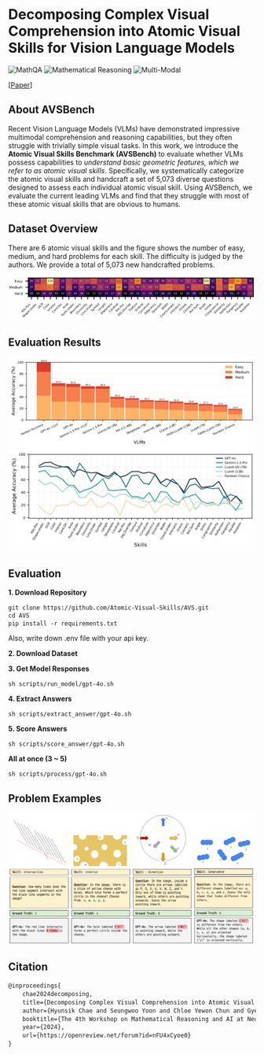 # Decomposing Complex Visual Comprehension into Atomic Visual Skills for Vision Language Models

![MathQA](https://img.shields.io/badge/Task-MathQA-red) 
![Mathematical Reasoning](https://img.shields.io/badge/Task-Mathematical_Reasoning-red) 
![Multi-Modal](https://img.shields.io/badge/Task-Multi--Modal-red)

[[Paper](https://openreview.net/forum?id=nFU4xCyoe0&referrer=%5BAuthor%20Console%5D(%2Fgroup%3Fid%3DNeurIPS.cc%2F2024%2FWorkshop%2FMATH-AI%2FAuthors%23your-submissions))]

## About AVSBench
Recent Vision Language Models (VLMs) have demonstrated impressive multimodal comprehension and reasoning capabilities, but they often struggle with trivially simple visual tasks. In this work, we introduce the **Atomic Visual Skills Benchmark (AVSBench)** to evaluate whether VLMs possess capabilities to *understand basic geometric features, which we refer to as atomic visual skills*. Specifically, we systematically categorize the atomic visual skills and handcraft a set of 5,073 diverse questions designed to assess each individual atomic visual skill. Using AVSBench, we evaluate the current leading VLMs and find that they struggle with most of these atomic visual skills that are obvious to humans.

## Dataset Overview
There are 6 atomic visual skills and the figure shows the number of easy, medium, and hard problems for each skill. The difficulty is judged by the authors. We provide a total of 5,073 new handcrafted problems.

![Figure 2](figs/f2.png)
## Evaluation Results
![Figure 3](figs/f3.png)
![Figure 4](figs/f4.png)

## Evaluation
**1. Download Repository**
```
git clone https://github.com/Atomic-Visual-Skills/AVS.git
cd AVS
pip install -r requirements.txt
```
Also, write down .env file with your api key.

**2. Download Dataset**


**3. Get Model Responses**
```
sh scripts/run_model/gpt-4o.sh
```

**4. Extract Answers**
```
sh scripts/extract_answer/gpt-4o.sh
```

**5. Score Answers**
```
sh scripts/score_answer/gpt-4o.sh
```

**All at once (3 ~ 5)**
```
sh scripts/process/gpt-4o.sh
```

## Problem Examples
![Figure 1](figs/AVSB_failures.png)

## Citation
```latex
@inproceedings{
    chae2024decomposing,
    title={Decomposing Complex Visual Comprehension into Atomic Visual Skills for Vision Language Models},
    author={Hyunsik Chae and Seungwoo Yoon and Chloe Yewon Chun and Gyehun Go and Yongin Cho and Gyeongmin Lee and Ernest K. Ryu},
    booktitle={The 4th Workshop on Mathematical Reasoning and AI at NeurIPS'24},
    year={2024},
    url={https://openreview.net/forum?id=nFU4xCyoe0}
}
```